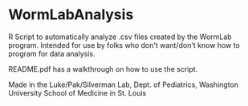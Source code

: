 # WormLabAnalysis
R Script to automatically analyze .csv files created by the WormLab program. Intended for use by folks who don't want/don't know how to program for data analysis. 

README.pdf has a walkthrough on how to use the script. 

Made in the Luke/Pak/Silverman Lab, Dept. of Pediatrics, Washington University School of Medicine in St. Louis
